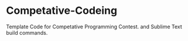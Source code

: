 # Competative-Codeing
Template Code for Competative Programming Contest.
and 
Sublime Text build commands.
